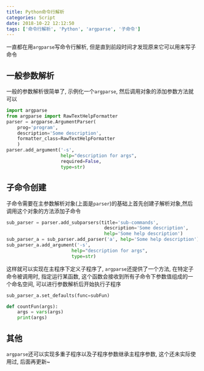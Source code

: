 ```yaml
---
title: Python命令行解析
categories: Script
date: 2018-10-22 12:12:50
tags: ['命令行解析', 'Python', 'argparse', '子命令']
---
```


一直都在用`argparse`写命令行解析, 但是直到前段时间才发现原来它可以用来写子命令
<!-- more -->

## 一般参数解析

一般的参数解析很简单了, 示例化一个`argparse`, 然后调用对象的添加参数方法就可以

```python
import argparse
from argparse import RawTextHelpFormatter
parser = argparse.ArgumentParser(
    prog='program',
    description='Some description',
    formatter_class=RawTextHelpFormatter
    )
parser.add_argument('-s',
                    help="description for args",
                    required=False,
                    type=str)
```

## 子命令创建

子命令需要在主参数解析对象(上面是`parser`)的基础上首先创建子解析对象,然后调用这个对象的方法添加子命令

```python
sub_parser = parser.add_subparsers(title='sub-commands',
                                    description='Some description',
                                    help='Some help description')
sub_parser_a = sub_parser.add_parser('a', help='Some help description')
sub_parser_a.add_argument('-s', 
                        help="description for args",
                        type=str)
```

这样就可以实现在主程序下定义子程序了, `argparse`还提供了一个方法, 在特定子命令被调用时, 指定运行某函数, 这个函数会接收到所有子命令下参数值组成的一个命名空间, 可以进行参数解析后开始执行子程序

```python
sub_parser_a.set_defaults(func=subFun)

def countFun(args):
    args = vars(args)
    print(args)
```

## 其他

`argparse`还可以实现多重子程序以及子程序参数继承主程序参数, 这个还未实际使用过, 后面再更新~
